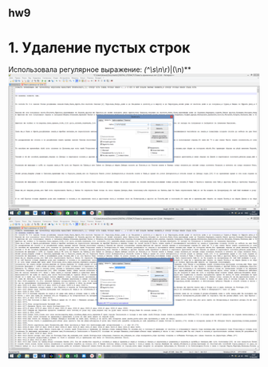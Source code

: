 ## hw9
# 1. Удаление пустых строк
Использовала регулярное выражение: **(^\s*\n*\r)|(\n)**
![](https://github.com/annaeuso/hw9/blob/master/before1.png?raw=true)
![](https://github.com/annaeuso/hw9/blob/master/after1.png?raw=true)
